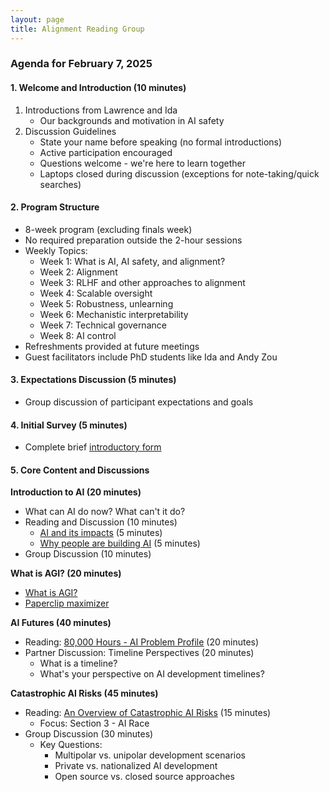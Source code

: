 ```yaml
---
layout: page
title: Alignment Reading Group
---
```


### Agenda for February 7, 2025

#### 1. Welcome and Introduction (10 minutes)
1. Introductions from Lawrence and Ida
   * Our backgrounds and motivation in AI safety
2. Discussion Guidelines
   * State your name before speaking (no formal introductions)
   * Active participation encouraged
   * Questions welcome - we're here to learn together
   * Laptops closed during discussion (exceptions for note-taking/quick searches)

#### 2. Program Structure
* 8-week program (excluding finals week)
* No required preparation outside the 2-hour sessions
* Weekly Topics:
  * Week 1: What is AI, AI safety, and alignment?
  * Week 2: Alignment
  * Week 3: RLHF and other approaches to alignment
  * Week 4: Scalable oversight
  * Week 5: Robustness, unlearning
  * Week 6: Mechanistic interpretability
  * Week 7: Technical governance
  * Week 8: AI control
* Refreshments provided at future meetings
* Guest facilitators include PhD students like Ida and Andy Zou

#### 3. Expectations Discussion (5 minutes)
* Group discussion of participant expectations and goals

#### 4. Initial Survey (5 minutes)
* Complete brief [introductory form](https://docs.google.com/forms/d/e/1FAIpQLSeTaOr4pMsmTWqIv2rIjoZ_Jw5WCMp8HmSNvEEUqqwyILkP5Q/viewform?usp=dialog)

#### 5. Core Content and Discussions

**Introduction to AI (20 minutes)**
* What can AI do now? What can't it do?
* Reading and Discussion (10 minutes)
  * [AI and its impacts](https://aisafetyfundamentals.com/blog/ai-and-its-impacts/) (5 minutes)
  * [Why people are building AI](https://aisafetyfundamentals.com/blog/why-are-people-building-ai-systems/) (5 minutes)
* Group Discussion (10 minutes)

**What is AGI? (20 minutes)**
* [What is AGI?](https://www.lesswrong.com/w/artificial-general-intelligence-agi)
* [Paperclip maximizer](https://www.lesswrong.com/w/squiggle-maximizer-formerly-paperclip-maximizer)

**AI Futures (40 minutes)**
* Reading: [80,000 Hours - AI Problem Profile](https://80000hours.org/problem-profiles/artificial-intelligence/) (20 minutes)
* Partner Discussion: Timeline Perspectives (20 minutes)
  * What is a timeline?
  * What's your perspective on AI development timelines?

**Catastrophic AI Risks (45 minutes)**
* Reading: [An Overview of Catastrophic AI Risks](https://arxiv.org/pdf/2306.12001) (15 minutes)
  * Focus: Section 3 - AI Race
* Group Discussion (30 minutes)
  * Key Questions:
    * Multipolar vs. unipolar development scenarios
    * Private vs. nationalized AI development
    * Open source vs. closed source approaches